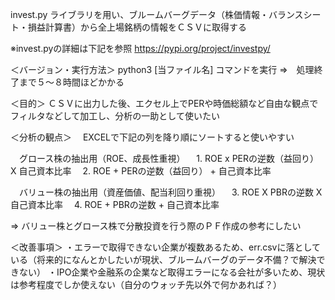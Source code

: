 invest.py ライブラリを用い、ブルームバーグデータ（株価情報・バランスシート・損益計算書）から全上場銘柄の情報をＣＳＶに取得する

※invest.pyの詳細は下記を参照
https://pypi.org/project/investpy/

＜バージョン・実行方法＞
python3 [当ファイル名] コマンドを実行
⇒　処理終了まで５～８時間ほどかかる

＜目的＞
ＣＳＶに出力した後、エクセル上でPERや時価総額など自由な観点でフィルタなどして加工し、分析の一助として使いたい

＜分析の観点＞
　EXCELで下記の列を降り順にソートすると使いやすい

　グロース株の抽出用（ROE、成長性重視）
　1. ROE x PERの逆数（益回り） X 自己資本比率
　2. ROE + PERの逆数（益回り） + 自己資本比率

　バリュー株の抽出用（資産価値、配当利回り重視）
　3. ROE X PBRの逆数 X 自己資本比率
　4. ROE + PBRの逆数 + 自己資本比率
 
 ⇒ バリュー株とグロース株で分散投資を行う際のＰＦ作成の参考にしたい
 
 ＜改善事項＞
 ・エラーで取得できない企業が複数あるため、err.csvに落としている（将来的になんとかしたいが現状、ブルームバーグのデータ不備？で解決できない）
 ・IPO企業や金融系の企業など取得エラーになる会社が多いため、現状は参考程度でしか使えない（自分のウォッチ先以外で何かあれば？）

 
 
 
